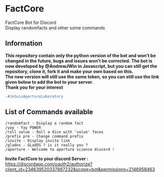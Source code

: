 # FactCore
FactCore Bot for Discord  
Display randomfacts and other some commands  

## Information
**This repository contain only the python version of the bot and won't be changed in the future, bugs and issues won't be corrected. The bot is now developed by @AndrewJWin in Javascript, but you can still get the repository, clone it, fork it and make your own based on this.  
The new version will still use the same token, so you can still use the link given below to add the bot to your server.  
Thank you for your interest**

```diff
-#JeSuisApertureLaboratory
```

## List of Commands available
```
/randomfact - Display a random fact
/yay - Yay POWER
/roll value - Roll a dice with 'value' faces
/prefix pre - Change command prefix
/invite - Display invite link
/glados - GLadOS ? is it really you ?
/aperture - Welcome to aperture science discord !
```

**Invite FactCore to your discord Server :** https://discordapp.com/oauth2/authorize?client_id=234639520337887232&scope=bot&permissions=2146958463
